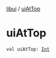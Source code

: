 [libui](index.md) / [uiAtTop](./ui-at-top.md)

# uiAtTop

`val uiAtTop: `[`Int`](https://kotlinlang.org/api/latest/jvm/stdlib/kotlin/-int/index.html)